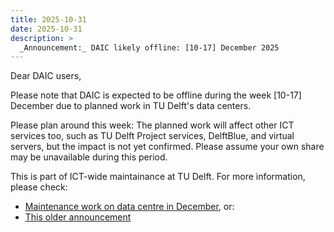 ```yaml
---
title: 2025-10-31
date: 2025-10-31
description: >
  _Announcement:_ DAIC likely offline: [10-17] December 2025
---
```


Dear DAIC users,

Please note that DAIC is expected to be offline during the week [10-17] December due to planned work in TU Delft's data centers.

Please plan around this week: The planned work will affect other ICT services too, such as TU Delft Project services, DelftBlue, and virtual servers, but the impact is not yet confirmed. Please assume your own share may be unavailable during this period.

This is part of ICT-wide maintainance at TU Delft. For more information, please check:
- [Maintenance work on data centre in December](https://intranet.tudelft.nl/ict-en/data-centre-rid-maintenance), or:
- [This older announcement](https://intranet.tudelft.nl/-/onderhoud-datacenter-in-december)
